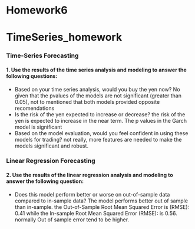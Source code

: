 # Homework6
# TimeSeries_homework

### Time-Series Forecasting
#### 1. Use the results of the time series analysis and modeling to answer the following questions:

* Based on your time series analysis, would you buy the yen now?
No given that the pvalues of the models are not significant (greater than 0.05), not to mentioned that both models provided opposite recomendations 
* Is the risk of the yen expected to increase or decrease?
the risk of the yen is expected to increase in the near term. The p values in the Garch model is significant 
* Based on the model evaluation, would you feel confident in using these models for trading?
not really, more features are needed to make the models significant and robust. 

### Linear Regression Forecasting
#### 2. Use the results of the linear regression analysis and modeling to answer the following question:

* Does this model perform better or worse on out-of-sample data compared to in-sample data?
The model performs better out of sample than in-sample. the 
Out-of-Sample Root Mean Squared Error is (RMSE): 0.41 while the In-sample Root Mean Squared Error (RMSE): is 0.56. normally Out of sample error tend to be higher. 
